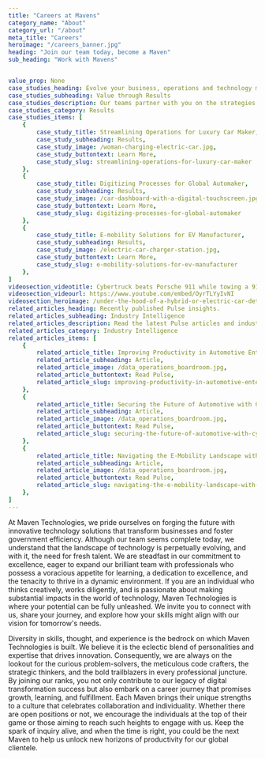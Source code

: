 ```yaml
---
title: "Careers at Mavens"
category_name: "About"
category_url: "/about"
meta_title: "Careers"
heroimage: "/careers_banner.jpg"
heading: "Join our team today, become a Maven"
sub_heading: "Work with Mavens"


value_prop: None
case_studies_heading: Evolve your business, operations and technology models.
case_studies_subheading: Value through Results
case_studies_description: Our teams partner with you on the strategies and solutions to transform your company.
case_studies_category: Results
case_studies_items: [
	{
		case_study_title: Streamlining Operations for Luxury Car Maker,
		case_study_subheading: Results,
		case_study_image: /woman-charging-electric-car.jpg,
		case_study_buttontext: Learn More,
		case_study_slug: streamlining-operations-for-luxury-car-maker
	},
	{
		case_study_title: Digitizing Processes for Global Automaker,
		case_study_subheading: Results,
		case_study_image: /car-dashboard-with-a-digital-touchscreen.jpg,
		case_study_buttontext: Learn More,
		case_study_slug: digitizing-processes-for-global-automaker
	},
	{
		case_study_title: E-mobility Solutions for EV Manufacturer,
		case_study_subheading: Results,
		case_study_image: /electric-car-charger-station.jpg,
		case_study_buttontext: Learn More,
		case_study_slug: e-mobility-solutions-for-ev-manufacturer
	},
]
videosection_videotitle: Cybertruck beats Porsche 911 while towing a 911
videosection_videourl: https://www.youtube.com/embed/OyrTLYyIvNI
videosection_heroimage: /under-the-hood-of-a-hybrid-or-electric-car-detail.jpg
related_articles_heading: Recently published Pulse insights.
related_articles_subheading: Industry Intelligence
related_articles_description: Read the latest Pulse articles and industry insights.
related_articles_category: Industry Intelligence
related_articles_items: [
	{
		related_article_title: Improving Productivity in Automotive Enterprises,
		related_article_subheading: Article,
		related_article_image: /data_operations_boardroom.jpg,
		related_article_buttontext: Read Pulse,
		related_article_slug: improving-productivity-in-automotive-enterprises
	},
	{
		related_article_title: Securing the Future of Automotive with Cybersecurity,
		related_article_subheading: Article,
		related_article_image: /data_operations_boardroom.jpg,
		related_article_buttontext: Read Pulse,
		related_article_slug: securing-the-future-of-automotive-with-cybersecurity
	},
	{
		related_article_title: Navigating the E-Mobility Landscape with Maven,
		related_article_subheading: Article,
		related_article_image: /data_operations_boardroom.jpg,
		related_article_buttontext: Read Pulse,
		related_article_slug: navigating-the-e-mobility-landscape-with-maven
	},
]
---
```


At Maven Technologies, we pride ourselves on forging the future with innovative technology solutions that transform businesses and foster government efficiency. Although our team seems complete today, we understand that the landscape of technology is perpetually evolving, and with it, the need for fresh talent. We are steadfast in our commitment to excellence, eager to expand our brilliant team with professionals who possess a voracious appetite for learning, a dedication to excellence, and the tenacity to thrive in a dynamic environment. If you are an individual who thinks creatively, works diligently, and is passionate about making substantial impacts in the world of technology, Maven Technologies is where your potential can be fully unleashed. We invite you to connect with us, share your journey, and explore how your skills might align with our vision for tomorrow's needs.

Diversity in skills, thought, and experience is the bedrock on which Maven Technologies is built. We believe it is the eclectic blend of personalities and expertise that drives innovation. Consequently, we are always on the lookout for the curious problem-solvers, the meticulous code crafters, the strategic thinkers, and the bold trailblazers in every professional juncture. By joining our ranks, you not only contribute to our legacy of digital transformation success but also embark on a career journey that promises growth, learning, and fulfillment. Each Maven brings their unique strengths to a culture that celebrates collaboration and individuality. Whether there are open positions or not, we encourage the individuals at the top of their game or those aiming to reach such heights to engage with us. Keep the spark of inquiry alive, and when the time is right, you could be the next Maven to help us unlock new horizons of productivity for our global clientele.